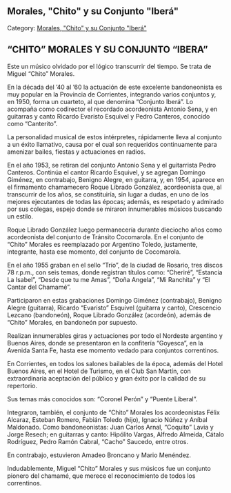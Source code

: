 ## Morales, "Chito" y su Conjunto "Iberá"

Category: [Morales, "Chito" y su Conjunto "Iberá"](http://descubrircorrientes.com.ar/2012/index.php/1669-biografias/l-m-n-n-o-p-q/morales-qchitoq-y-su-conjunto-qiberaq)

## “CHITO” MORALES Y SU CONJUNTO “IBERA”

Este un músico olvidado por el lógico transcurrir del tiempo. Se trata de Miguel “Chito” Morales.

En la década del ’40 al ’60 la actuación de este excelente bandoneonista es muy popular en la Provincia de Corrientes, integrando varios conjuntos y, en 1950, forma un cuarteto, al que denomina “Conjunto Iberá”. Lo acompaña como codirector el recordado acordeonista Antonio Sena, y en guitarras y canto Ricardo Evaristo Esquivel y Pedro Canteros, conocido como “Canterito”.

La personalidad musical de estos intérpretes, rápidamente lleva al conjunto a un éxito llamativo, causa por el cual son requeridos continuamente para amenizar bailes, fiestas y actuaciones en radios.

En el año 1953, se retiran del conjunto Antonio Sena y el guitarrista Pedro Canteros. Continúa el cantor Ricardo Esquivel, y se agregan Domingo Giménez, en contrabajo, Benigno Alegre, en guitarra, y, en 1954, aparece en el firmamento chamamecero Roque Librado González, acordeonista que, al transcurrir de los años, se constituiría, sin lugar a dudas, en uno de los mejores ejecutantes de todas las épocas; además, es respetado y admirado por sus colegas, espejo donde se miraron innumerables músicos buscando un estilo.

Roque Librado González luego permanecería durante dieciocho años como acordeonista del conjunto de Tránsito Cocomarola. En el conjunto de “Chito” Morales es reemplazado por Argentino Toledo, justamente, integrante, hasta ese momento, del conjunto de Cocomarola.

En el año 1955 graban en el sello “Trío”, de la ciudad de Rosario, tres discos 78 r.p.m., con seis temas, donde registran títulos como: “Cheriré”, “Estancia La Isabel”, “Desde que tu me Amas”, “Doña Angela”, “Mi Ranchita” y “El Cantar del Chamamé”.

Participaron en estas grabaciones Domingo Giménez (contrabajo), Benigno Alegre (guitarra), Ricardo “Evaristo” Esquivel (guitarra y canto), Crescencio Lezcano (bandoneón), Roque Librado González (acordeón), además de “Chito” Morales, en bandoneón por supuesto.

Realizan innumerables giras y actuaciones por todo el Nordeste argentino y Buenos Aires, donde se presentaron en la confitería “Goyesca”, en la Avenida Santa Fe, hasta ese momento vedado para conjuntos correntinos.

En Corrientes, en todos los salones bailables de la época, además del Hotel Buenos Aires, en el Hotel de Turismo, en el Club San Martín, con extraordinaria aceptación del público y gran éxito por la calidad de su repertorio.

Sus temas más conocidos son: “Coronel Perón” y “Puente Liberal”.

Integraron, también, el conjunto de “Chito” Morales los acordeonistas Félix Alcaraz, Esteban Romero, Fabián Toledo (hijo), Ignacio Núñez y Aníbal Maldonado. Como bandoneonistas: Juan Carlos Arnal, “Coquito” Lavia y Jorge Resech; en guitarras y canto: Hipólito Vargas, Alfredo Almeida, Cátalo Rodríguez, Pedro Ramón Cabral, “Cacho” Saucedo, entre otros.

En contrabajo, estuvieron Amadeo Broncano y Mario Menéndez.

Indudablemente, Miguel “Chito” Morales y sus músicos fue un conjunto pionero del chamamé, que merece el reconocimiento de todos los correntinos.